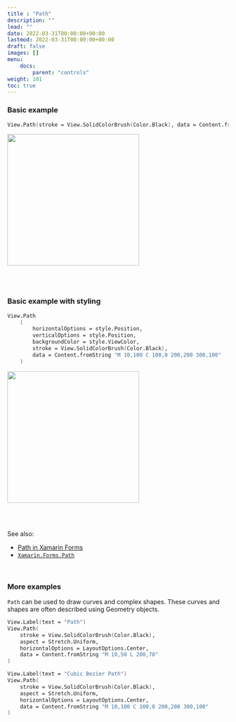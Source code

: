 ```yaml
---
title : "Path"
description: ""
lead: ""
date: 2022-03-31T00:00:00+00:00
lastmod: 2022-03-31T00:00:00+00:00
draft: false
images: []
menu:
    docs:
        parent: "controls"
weight: 101
toc: true
---
```


### Basic example


```fs 
View.Path(stroke = View.SolidColorBrush(Color.Black), data = Content.fromString "M 10,100 C 100,0 200,200 300,100")
```

<img src="images/view/Path-adr-basic.png" width="300">

<br /> <br /> 

### Basic example with styling

```fs 
View.Path
    (
        horizontalOptions = style.Position,
        verticalOptions = style.Position,
        backgroundColor = style.ViewColor,                                
        stroke = View.SolidColorBrush(Color.Black),
        data = Content.fromString "M 10,100 C 100,0 200,200 300,100"
    )
```


<img src="images/view/Path-adr-styled.png" width="300">

<br /> <br /> 

See also:

* [Path in Xamarin Forms](https://docs.microsoft.com/en-us/xamarin/xamarin-forms/user-interface/shapes/Path)
* [`Xamarin.Forms.Path`](https://docs.microsoft.com/en-us/dotnet/api/Xamarin.Forms.Path)

<br /> 

### More examples

 `Path` can be used to draw curves and complex shapes. These curves and shapes are often described using Geometry objects. 

```fs 
View.Label(text = "Path")
View.Path(
    stroke = View.SolidColorBrush(Color.Black),
    aspect = Stretch.Uniform,
    horizontalOptions = LayoutOptions.Center,
    data = Content.fromString "M 10,50 L 200,70"
)

View.Label(text = "Cubic Bezier Path")
View.Path(
    stroke = View.SolidColorBrush(Color.Black),
    aspect = Stretch.Uniform,
    horizontalOptions = LayoutOptions.Center,
    data = Content.fromString "M 10,100 C 100,0 200,200 300,100"
)
```